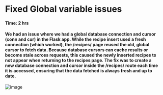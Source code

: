 # Fixed Global variable issues

#### Time: 2 hrs

#### We had an issue where we had a global database connection and cursor (conn and cur) in the Flask app. While the recipe insert used a fresh connection (which worked), the /recipes/ page reused the old, global cursor to fetch data. Because database cursors can cache results or become stale across requests, this caused the newly inserted recipes to not appear when returning to the recipes page. The fix was to create a new database connection and cursor inside the /recipes/ route each time it is accessed, ensuring that the data fetched is always fresh and up to date.

![image](https://github.com/user-attachments/assets/8316f154-e681-4e1a-b1e8-b5ebcda3fb2b)
